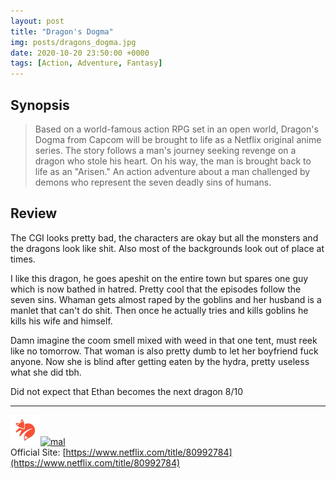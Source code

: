 ```yaml
---
layout: post
title: "Dragon's Dogma"
img: posts/dragons_dogma.jpg 
date: 2020-10-20 23:50:00 +0000
tags: [Action, Adventure, Fantasy]
---
```


## Synopsis
>Based on a world-famous action RPG set in an open world, Dragon's Dogma from Capcom will be brought to life as a Netflix original anime series. The story follows a man's journey seeking revenge on a dragon who stole his heart. On his way, the man is brought back to life as an "Arisen." An action adventure about a man challenged by demons who represent the seven deadly sins of humans.

## Review
The CGI looks pretty bad, the characters are okay but all the monsters and the dragons look like shit. Also most of the backgrounds look out of place at times.

I like this dragon, he goes apeshit on the entire town but spares one guy which is now bathed in hatred. Pretty cool that the episodes follow the seven sins. Whaman gets almost raped by the goblins and her husband is a manlet that can't do shit. Then once he actually tries and kills goblins he kills his wife and himself.

Damn imagine the coom smell mixed with weed in that one tent, must reek like no tomorrow. That woman is also pretty dumb to let her boyfriend fuck anyone. Now she is blind after getting eaten by the hydra, pretty useless what she did tbh.

   
Did not expect that Ethan becomes the next dragon 8/10

---

[![kitsu](..\assets\img\kitsu.png)](https://kitsu.io/anime/dragon-s-dogma)[![mal](..\assets\img\mal.ico)](https://myanimelist.net/anime/39519/Dragons_Dogma)  
Official Site: [https://www.netflix.com/title/80992784](https://www.netflix.com/title/80992784)